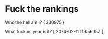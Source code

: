 # Fuck the rankings

Who the hell am I?
{ 330975 }

What fucking year is it?
[ 2024-02-11T19:56:15Z ]
